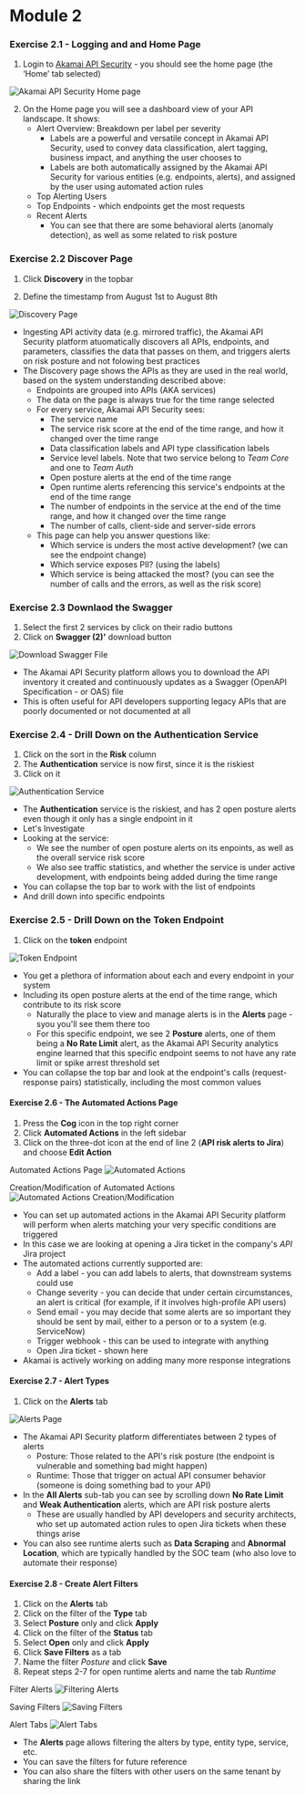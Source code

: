 # Module 2


### Exercise 2.1 - Logging and and Home Page

1. Login to [Akamai API Security](https://app.neosec.com) - you should see the home page (the ‘Home’ tab selected)

![Akamai API Security Home page](media/aas-home-page.jpg)

2. On the Home page you will see a dashboard view of your API landscape. It shows:
    - Alert Overview: Breakdown per label per severity
        - Labels are a powerful and versatile concept in Akamai API Security, used to convey data classification, alert tagging, business impact, and anything the user chooses to
        - Labels are both automatically assigned by the Akamai API Security for various entities (e.g. endpoints, alerts), and assigned by the user using automated action rules
    - Top Alerting Users
    - Top Endpoints - which endpoints get the most requests
    - Recent Alerts
        - You can see that there are some behavioral alerts (anomaly detection), as well as some related to risk posture


### Exercise 2.2 Discover Page

1. Click **Discovery** in the topbar

2. Define the timestamp from August 1st to August 8th

![Discovery Page](media/discovery-page.jpg)

- Ingesting API activity data (e.g. mirrored traffic), the Akamai API Security platform atuomatically discovers all APIs, endpoints, and parameters, classifies the data that passes on them, and triggers alerts on risk posture and not folowing best practices
- The Discovery page shows the APIs as they are used in the real world, based on the system understanding described above:
    - Endpoints are grouped into APIs (AKA services)
    - The data on the page is always true for the time range selected
    - For every service, Akamai API Security sees:
        - The service name
        - The service risk score at the end of the time range, and how it changed over the time range
        - Data classification labels and API type classification labels
        - Service level labels. Note that two service belong to *Team Core* and one to *Team Auth*
        - Open posture alerts at the end of the time range
        - Open runtime alerts referencing this service's endpoints at the end of the time range
        - The number of endpoints in the service at the end of the time range, and how it changed over the time range
        - The number of calls, client-side and server-side errors
    - This page can help you answer questions like:
        - Which service is unders the most active development? (we can see the endpoint change)
        - Which service exposes PII? (using the labels)
        - Which service is being attacked the most? (you can see the number of calls and the errors, as well as the risk score)


### Exercise 2.3 Downlaod the Swagger

1. Select the first 2 services by click on their radio buttons
2. Click on **Swagger (2)'** download button

![Download Swagger File](media/download-swagger.jpg)

- The Akamai API Security platform allows you to download the API inventory it created and continuously updates as a Swagger (OpenAPI Specification - or OAS) file
- This is often useful for API developers supporting legacy APIs that are poorly documented or not documented at all


### Exercise 2.4 - Drill Down on the Authentication Service

1. Click on the sort in the **Risk** column
2. The **Authentication** service is now first, since it is the riskiest
3. Click on it

![Authentication Service](media/auth-service-drill-down.jpg)

- The **Authentication** service is the riskiest, and has 2 open posture alerts even though it only has a single endpoint in it
- Let's Investigate
- Looking at the service:
    - We see the number of open posture alerts on its enpoints, as well as the overall service risk score
    - We also see traffic statistics, and whether the service is under active development, with endpoints being added during the time range
- You can collapse the top bar to work with the list of endpoints
- And drill down into specific endpoints

### Exercise 2.5 - Drill Down on the Token Endpoint

1. Click on the **token** endpoint

![Token Endpoint](media/token-endpoint.jpg)

- You get a plethora of information about each and every endpoint in your system
- Including its open posture alerts at the end of the time range, which contribute to its risk score
    - Naturally the place to view and manage alerts is in the **Alerts** page - syou you'll see them there too
    - For this specific endpoint, we see 2 **Posture** alerts, one of them being a **No Rate Limit** alert, as the Akamai API Security analytics engine learned that this specific endpoint seems to not have any rate limit or spike arrest threshold set
- You can collapse the top bar and look at the endpoint's calls (request-response pairs) statistically, including the most common values

#### Exercise 2.6 - The Automated Actions Page

1. Press the **Cog** icon in the top right corner
2. Click **Automated Actions** in the left sidebar
3. Click on the three-dot icon at the end of line 2 (**API risk alerts to Jira**) and choose **Edit Action**

Automated Actions Page
![Automated Actions](media/automated-action-1.jpg)

Creation/Modification of Automated Actions
![Automated Actions Creation/Modification](media/automated-action-2.jpg)

- You can set up automated actions in the Akamai API Security platform will perform when alerts matching your very specific conditions are triggered
- In this case we are looking at opening a Jira ticket in the company's *API* Jira project
- The automated actions currently supported are:
    - Add a label - you can add labels to alerts, that downstream systems could use
    - Change severity - you can decide that under certain circumstances, an alert is critical (for example, if it involves high-profile API users)
    - Send email - you may decide that some alerts are so important they should be sent by mail, either to a person or to a system (e.g. ServiceNow)
    - Trigger webhook - this can be used to integrate with anything
    - Open Jira ticket - shown here
- Akamai is actively working on adding many more response integrations

#### Exercise 2.7 - Alert Types

1. Click on the **Alerts** tab

![Alerts Page](media/alerts-page.jpg)

- The Akamai API Security platform differentiates between 2 types of alerts
    - Posture: Those related to the API's risk posture (the endpoint is vulnerable and something bad might happen)
    - Runtime: Those that trigger on actual API consumer behavior (someone is doing something bad to your API)
- In the **All Alerts** sub-tab you can see by scrolling down **No Rate Limit** and **Weak Authentication** alerts, which are API risk posture alerts
    - These are usually handled by API developers and security architects, who set up automated action rules to open Jira tickets when these things arise
- You can also see runtime alerts such as **Data Scraping** and **Abnormal Location**, which are typically handled by the SOC team (who also love to automate their response)

#### Exercise 2.8 - Create Alert Filters

1. Click on the **Alerts** tab
2. Click on the filter of the **Type** tab
3. Select **Posture** only and click **Apply**
4. Click on the filter of the **Status** tab
5. Select **Open** only and click **Apply**
6. Click **Save Filters** as a tab
7. Name the filter *Posture* and click **Save**
8. Repeat steps 2-7 for open runtime alerts and name the tab *Runtime*

Filter Alerts
![Filtering Alerts](media/apply-filters-1.jpg)

Saving Filters
![Saving Filters](media/save-filter.jpg)

Alert Tabs
![Alert Tabs](media/filter-tabs.jpg)

- The **Alerts** page allows filtering the alters by type, entity type, service, etc. 
- You can save the filters for future reference
- You can also share the filters with other users on the same tenant by sharing the link

